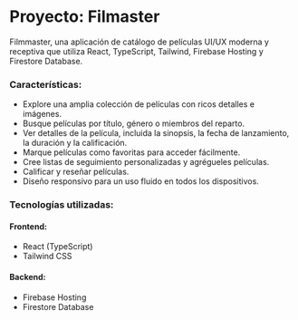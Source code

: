 # Proyecto: Filmaster 
Filmmaster, una aplicación de catálogo de películas UI/UX moderna y receptiva que utiliza React, TypeScript, Tailwind, Firebase Hosting y Firestore Database.

### Características:
* Explore una amplia colección de películas con ricos detalles e imágenes.
* Busque películas por título, género o miembros del reparto.
* Ver detalles de la película, incluida la sinopsis, la fecha de lanzamiento, la duración y la calificación.
* Marque películas como favoritas para acceder fácilmente.
* Cree listas de seguimiento personalizadas y agrégueles películas.
* Calificar y reseñar películas.
* Diseño responsivo para un uso fluido en todos los dispositivos.
  
### Tecnologías utilizadas:

#### Frontend:
* React (TypeScript)
* Tailwind CSS

#### Backend:
* Firebase Hosting
* Firestore Database
